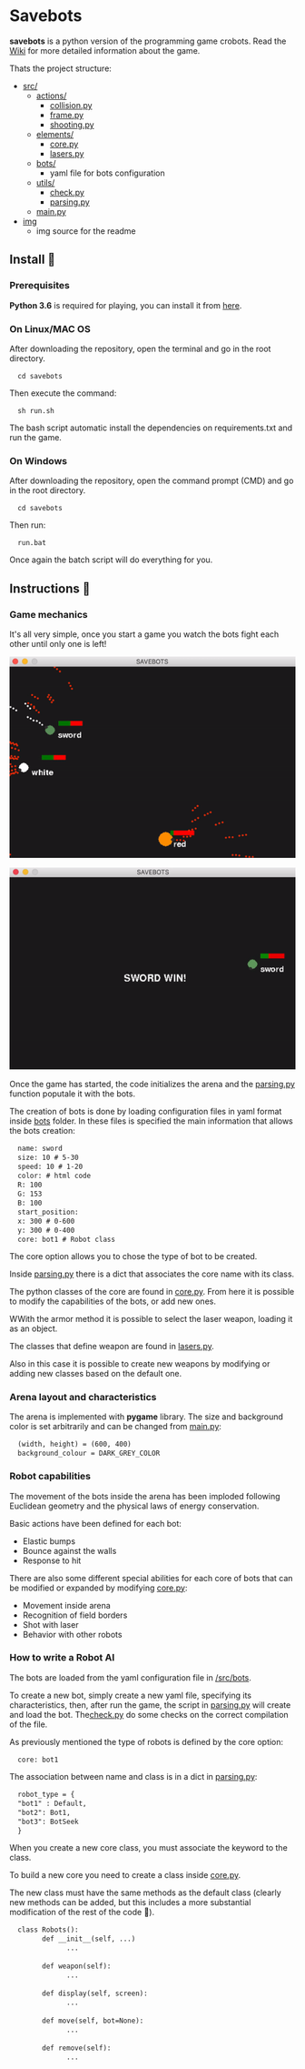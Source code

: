 # Savebots

**savebots** is a python version of the programming game crobots.
Read the [Wiki](https://en.wikipedia.org/wiki/Crobots) for more detailed information about the game.

Thats the project structure:
* [src/](#/src)
   * [actions/](#src/actions)
      * [collision.py](#src/actions/collision.py)
      * [frame.py](#src/actions/frame.py)
      * [shooting.py](#src/actions/shooting.py)
   * [elements/](#src/elements)
      * [core.py](#src/core.py)
      * [lasers.py](#src/lasers.py)
   * [bots/](#src/bots)
      * yaml file for bots configuration
   * [utils/](#src/utils)
      * [check.py](#src/utils/check.py)
      * [parsing.py](#src/utils/parsing.py)
   * [main.py](#src/main.py)
* [img](#/img)
   * img source for the readme



## Install 🚀

### Prerequisites

**Python 3.6** is required for playing, you can install it from [here](https://www.python.org/downloads/).

### On Linux/MAC OS

After downloading the repository, open the terminal and go in the root directory.

      cd savebots

Then execute the command:

      sh run.sh

The bash script automatic install the dependencies on requirements.txt and run the game.

### On Windows

After downloading the repository, open the command prompt (CMD) and go in the root directory.

      cd savebots

Then run:

      run.bat

Once again the batch script will do everything for you.


## Instructions 🤖

### Game mechanics

It's all very simple, once you start a game you watch the bots fight each other until only one is left!

![gif](img/gm.gif)

![gif](img/win.gif)

Once the game has started, the code initializes the arena and the [parsing.py](#src/utils/parsing.py) function poputale it with the bots.

The creation of bots is done by loading configuration files in yaml format inside [bots](#src/bots) folder. In these files is specified the main information that allows the bots creation:

      name: sword
      size: 10 # 5-30
      speed: 10 # 1-20
      color: # html code
      R: 100
      G: 153
      B: 100
      start_position: 
      x: 300 # 0-600
      y: 300 # 0-400
      core: bot1 # Robot class

The core option allows you to chose the type of bot to be created.

Inside [parsing.py](#src/utils/parsing.py) there is a dict that associates the core name with its class.

The python classes of the core are found in [core.py](#src/elements/core.py).
From here it is possible to modify the capabilities of the bots, or add new ones.

WWith the armor method it is possible to select the laser weapon, loading it as an object.

The classes that define weapon are found in [lasers.py](#src/elements/lasers.py).

Also in this case it is possible to create new weapons by modifying or adding new classes based on the default one.



### Arena layout and characteristics

The arena is implemented with **pygame** library.
The size and background color is set arbitrarily and can be changed from [main.py](#src/main.py):

      (width, height) = (600, 400)
      background_colour = DARK_GREY_COLOR


### Robot capabilities

The movement of the bots inside the arena has been imploded following Euclidean geometry and the physical laws of energy conservation.

Basic actions have been defined for each bot:
- Elastic bumps
- Bounce against the walls
- Response to hit

There are also some different special abilities for each core of bots that can be modified or expanded by modifying [core.py](#src/elements/core.py):

- Movement inside arena
- Recognition of field borders
- Shot with laser
- Behavior with other robots


### How to write a Robot AI

The bots are loaded from the yaml configuration file in [/src/bots](#src/bots).

To create a new bot, simply create a new yaml file, specifying its characteristics, then, after run the game, the script in [parsing.py](#src/utils/parsing.py) will create and load the bot. The[check.py](#src/utils/check.py) do some checks on the correct compilation of the file.

As previously mentioned the type of robots is defined by the core option:

      core: bot1

The association between name and class is in a dict in [parsing.py](#src/utils/parsing.py):

      robot_type = {
      "bot1" : Default,
      "bot2": Bot1,
      "bot3": BotSeek
      }

When you create a new core class, you must associate the keyword to the class.

To build a new core you need to create a class
inside [core.py](#src/elements/core.py).

The new class must have the same methods as the default class (clearly new methods can be added, but this includes a more substantial modification of the rest of the code 😬).

      class Robots():
            def __init__(self, ...)
                  ...

            def weapon(self):
                  ...

            def display(self, screen):
                  ...

            def move(self, bot=None):
                  ...

            def remove(self):
                  ...

